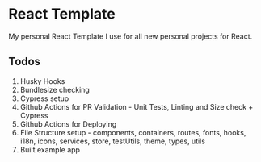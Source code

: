 # React Template

My personal React Template I use for all new personal projects for React.

## Todos

1. Husky Hooks
2. Bundlesize checking
3. Cypress setup
4. Github Actions for PR Validation - Unit Tests, Linting and Size check + Cypress
5. Github Actions for Deploying
6. File Structure setup - components, containers, routes, fonts, hooks, i18n, icons, services, store, testUtils, theme, types, utils
7. Built example app
